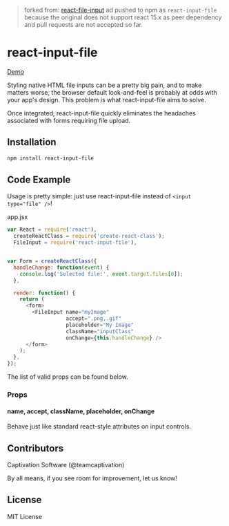 > forked from: [react-file-input](https://github.com/Data-Meister/react-file-input)
> ad pushed to npm as `react-input-file` because the original does not support react 15.x as peer dependency and pull requests are not accepted so far.

react-input-file
============
[Demo](https://captivationsoftware.github.io/react-input-file)

Styling native HTML file inputs can be a pretty big pain, and to make matters worse, the browser default look-and-feel is probably at odds with your app's design. This problem is what react-input-file aims to solve.

Once integrated, react-input-file quickly eliminates the headaches associated with forms requiring file upload.

## Installation
```sh
npm install react-input-file
```

## Code Example
Usage is pretty simple: just use react-input-file instead of `<input type="file" />`!

app.jsx
```js
var React = require('react'),
  createReactClass = require('create-react-class');
  FileInput = require('react-input-file'),


var Form = createReactClass({
  handleChange: function(event) {
    console.log('Selected file:', event.target.files[0]);
  },

  render: function() {
    return (
      <form>
        <FileInput name="myImage"
                   accept=".png,.gif"
                   placeholder="My Image"
                   className="inputClass"
                   onChange={this.handleChange} />
      </form>
    );
  },
});

```

The list of valid props can be found below.

### Props

#### name, accept, className, placeholder, onChange
Behave just like standard react-style attributes on input controls.

## Contributors

Captivation Software (@teamcaptivation)

By all means, if you see room for improvement, let us know!


## License

MIT License
